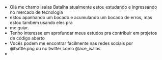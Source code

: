 - Olá me chamo Isaias Batalha atualmente estou estudando e ingressando no mercado de tecnologia
- estou apanhando um bocado e acumulando um bocado de erros, mas estou também usando eles pra
- me guiar.
- Tenho interesse em aprofundar meus estudos pra contribuir em projetos de código aberto
- Vocês podem me encontrar facilmente nas redes sociais por @battle.png ou no twitter como @ace_isaias
- 

<!---
ssbtlh/ssbtlh is a ✨ special ✨ repository because its `README.md` (this file) appears on your GitHub profile.
You can click the Preview link to take a look at your changes.
--->
